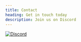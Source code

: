 ```yaml
---
title: Contact
heading: Get in touch today
description: Join us on Discord
---
```


[![Discord](https://img.shields.io/discord/559159668438728723.svg?label=Discord%20Chat)](https://discord.gg/2TsNFKt)
